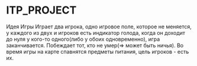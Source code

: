 # ITP_PROJECT
Идея Игры
Играет два игрока, одно игровое поле, которое не меняется, у каждого из двух и игроков есть индикатор голода, когда он доходит до нуля у кого-то одного(либо у обоих одновременно), игра заканчивается. Побеждает тот, кто не умер(=> может быть ничья). Во время игры на карте спавнятся предметы питания, цель игроков - есть их.

